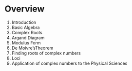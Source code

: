 # Overview

1. Introduction 
2. Basic Algebra
3. Complex Roots
4. Argand Diagram
5. Modulus Form
6. De Moivre’sTheorem 
7. Finding roots of complex numbers
8. Loci 
9. Application of complex numbers to the Physical Sciences   
